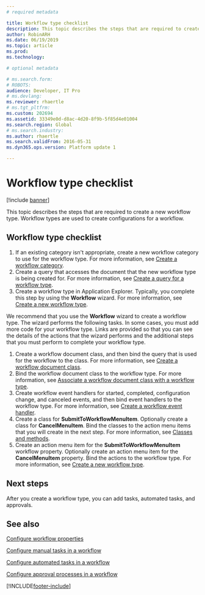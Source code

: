 ```yaml
---
# required metadata

title: Workflow type checklist
description: This topic describes the steps that are required to create a new workflow type.
author: RobinARH
ms.date: 06/19/2019
ms.topic: article
ms.prod: 
ms.technology: 

# optional metadata

# ms.search.form: 
# ROBOTS: 
audience: Developer, IT Pro
# ms.devlang: 
ms.reviewer: rhaertle
# ms.tgt_pltfrm: 
ms.custom: 202694
ms.assetid: 33349e0d-d8ac-4d20-8f9b-5f85d4e01004
ms.search.region: Global
# ms.search.industry: 
ms.author: rhaertle
ms.search.validFrom: 2016-05-31
ms.dyn365.ops.version: Platform update 1

---
```


# Workflow type checklist

[!include [banner](../includes/banner.md)]

This topic describes the steps that are required to create a new workflow type. Workflow types are used to create configurations for a workflow.

## Workflow type checklist

1. If an existing category isn't appropriate, create a new workflow category to use for the workflow type. For more information, see [Create a workflow category](workflow-type-category.md).
2. Create a query that accesses the document that the new workflow type is being created for. For more information, see [Create a query for a workflow type](workflow-type-query.md).
3. Create a workflow type in Application Explorer. Typically, you complete this step by using the **Workflow** wizard. For more information, see [Create a new workflow type](workflow-type-create-new.md).

We recommend that you use the **Workflow** wizard to create a workflow type. The wizard performs the following tasks. In some cases, you must add more code for your workflow type. Links are provided so that you can see the details of the actions that the wizard performs and the additional steps that you must perform to complete your workflow type.

1. Create a workflow document class, and then bind the query that is used for the workflow to the class. For more information, see [Create a workflow document class](workflow-type-document-create.md).
2. Bind the workflow document class to the workflow type. For more information, see [Associate a workflow document class with a workflow type](workflow-type-associate-document.md).
3. Create workflow event handlers for started, completed, configuration change, and canceled events, and then bind event handlers to the workflow type. For more information, see [Create a workflow event handler](/dynamicsax-2012/developer/how-to-create-a-workflow-event-handler).
4. Create a class for **SubmitToWorkflowMenuItem**. Optionally create a class for **CancelMenuItem**. Bind the classes to the action menu items that you will create in the next step. For more information, see [Classes and methods](../../dev-itpro/dev-ref/xpp-classes-methods.md).
5. Create an action menu item for the **SubmitToWorkflowMenuItem** workflow property. Optionally create an action menu item for the **CancelMenuItem** property. Bind the actions to the workflow type. For more information, see [Create a new workflow type](workflow-type-create-new.md).

## Next steps

After you create a workflow type, you can add tasks, automated tasks, and approvals.

## See also

[Configure workflow properties](configure-workflow-properties.md)

[Configure manual tasks in a workflow](configure-manual-task-workflow.md)

[Configure automated tasks in a workflow](configure-automated-task-workflow.md)

[Configure approval processes in a workflow](configure-approval-process-workflow.md)


[!INCLUDE[footer-include](../../../includes/footer-banner.md)]